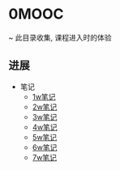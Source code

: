 # 0MOOC
~ 此目录收集, 课程进入时的体验

## 进展


* 笔记
   * [1w笔记](note1.md)
   * [2w笔记](note2.md)
   * [3w笔记](note3.md)
   * [4w笔记](note4.md)
   * [5w笔记](note5.md)
   * [6w笔记](note6.md)
   * [7w笔记](note7.md) 